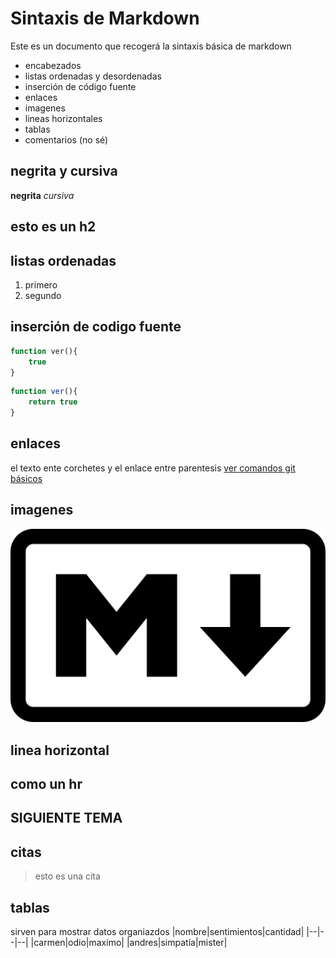 # Sintaxis de Markdown
Este es un documento que recogerá la sintaxis básica de markdown

- encabezados
- listas ordenadas y desordenadas
- inserción de código fuente
- enlaces
- imagenes
- lineas horizontales
- tablas
- comentarios (no sé)
## negrita y cursiva
**negrita**
*cursiva*
## esto es un h2
## listas ordenadas
1. primero
2. segundo
## inserción de codigo fuente
````php
function ver(){
    true
}
``````
```` js
function ver(){
    return true
}
````

## enlaces
el texto ente corchetes y el enlace entre parentesis
[ver comandos git básicos](comandosgit.md)

## imagenes
![logotipo de markdown](Markdown.png)

## linea horizontal
como un hr
-------

SIGUIENTE TEMA
-------

## citas
>esto es una cita

## tablas
sirven para mostrar datos organiazdos
|nombre|sentimientos|cantidad|
|--|--|--|
|carmen|odio|maximo|
|andres|simpatía|mister|